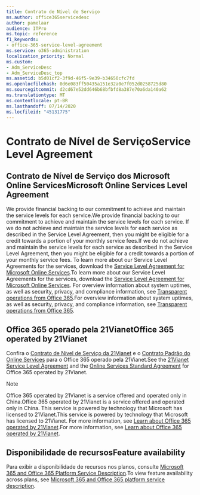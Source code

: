 ```yaml
---
title: Contrato de Nível de Serviço
ms.author: office365servicedesc
author: pamelaar
audience: ITPro
ms.topic: reference
f1_keywords:
- office-365-service-level-agreement
ms.service: o365-administration
localization_priority: Normal
ms.custom:
- Adm_ServiceDesc
- Adm_ServiceDesc_top
ms.assetid: b5d01cf2-3f9d-46f5-9e39-b34650cfc7fd
ms.openlocfilehash: 0d6e083ff50435a151e32a0e7f052d0258725d80
ms.sourcegitcommit: d2cd67e52dd646b68bfbfd8a387e70a6da140a62
ms.translationtype: MT
ms.contentlocale: pt-BR
ms.lasthandoff: 07/14/2020
ms.locfileid: "45131775"
---
```

# <a name="service-level-agreement"></a><span data-ttu-id="84e57-102">Contrato de Nível de Serviço</span><span class="sxs-lookup"><span data-stu-id="84e57-102">Service Level Agreement</span></span>

## <a name="microsoft-online-services-level-agreement"></a><span data-ttu-id="84e57-103">Contrato de Nível de Serviço dos Microsoft Online Services</span><span class="sxs-lookup"><span data-stu-id="84e57-103">Microsoft Online Services Level Agreement</span></span>

<span data-ttu-id="84e57-104">We provide financial backing to our commitment to achieve and maintain the service levels for each service.</span><span class="sxs-lookup"><span data-stu-id="84e57-104">We provide financial backing to our commitment to achieve and maintain the service levels for each service.</span></span> <span data-ttu-id="84e57-105">If we do not achieve and maintain the service levels for each service as described in the Service Level Agreement, then you might be eligible for a credit towards a portion of your monthly service fees.</span><span class="sxs-lookup"><span data-stu-id="84e57-105">If we do not achieve and maintain the service levels for each service as described in the Service Level Agreement, then you might be eligible for a credit towards a portion of your monthly service fees.</span></span> <span data-ttu-id="84e57-106">To learn more about our Service Level Agreements for the services, download the [Service Level Agreement for Microsoft Online Services](https://go.microsoft.com/fwlink/?linkid=272026).</span><span class="sxs-lookup"><span data-stu-id="84e57-106">To learn more about our Service Level Agreements for the services, download the [Service Level Agreement for Microsoft Online Services](https://go.microsoft.com/fwlink/?linkid=272026).</span></span> <span data-ttu-id="84e57-107">For overview information about system uptimes, as well as security, privacy, and compliance information, see [Transparent operations from Office 365](https://go.microsoft.com/fwlink/?linkid=845427).</span><span class="sxs-lookup"><span data-stu-id="84e57-107">For overview information about system uptimes, as well as security, privacy, and compliance information, see [Transparent operations from Office 365](https://go.microsoft.com/fwlink/?linkid=845427).</span></span>
  
## <a name="office-365-operated-by-21vianet"></a><span data-ttu-id="84e57-108">Office 365 operado pela 21Vianet</span><span class="sxs-lookup"><span data-stu-id="84e57-108">Office 365 operated by 21Vianet</span></span>

<span data-ttu-id="84e57-109">Confira o [Contrato de Nível de Serviço da 21Vianet](https://go.microsoft.com/fwlink/?linkid=846729) e o [Contrato Padrão do Online Services](https://go.microsoft.com/fwlink/?linkid=846730) para o Office 365 operado pela 21Vianet.</span><span class="sxs-lookup"><span data-stu-id="84e57-109">See the [21Vianet Service Level Agreement](https://go.microsoft.com/fwlink/?linkid=846729) and the [Online Services Standard Agreement](https://go.microsoft.com/fwlink/?linkid=846730) for Office 365 operated by 21Vianet.</span></span> 
  
> [!NOTE]
> <span data-ttu-id="84e57-110">Office 365 operated by 21Vianet is a service offered and operated only in China.</span><span class="sxs-lookup"><span data-stu-id="84e57-110">Office 365 operated by 21Vianet is a service offered and operated only in China.</span></span> <span data-ttu-id="84e57-111">This service is powered by technology that Microsoft has licensed to 21Vianet.</span><span class="sxs-lookup"><span data-stu-id="84e57-111">This service is powered by technology that Microsoft has licensed to 21Vianet.</span></span> <span data-ttu-id="84e57-112">For more information, see [Learn about Office 365 operated by 21Vianet](https://go.microsoft.com/fwlink/?linkid=846725).</span><span class="sxs-lookup"><span data-stu-id="84e57-112">For more information, see [Learn about Office 365 operated by 21Vianet](https://go.microsoft.com/fwlink/?linkid=846725).</span></span> 
  
## <a name="feature-availability"></a><span data-ttu-id="84e57-113">Disponibilidade de recursos</span><span class="sxs-lookup"><span data-stu-id="84e57-113">Feature availability</span></span>

<span data-ttu-id="84e57-114">Para exibir a disponibilidade de recursos nos planos, consulte [Microsoft 365 and Office 365 Platform Service Description](office-365-platform-service-description.md).</span><span class="sxs-lookup"><span data-stu-id="84e57-114">To view feature availability across plans, see [Microsoft 365 and Office 365 platform service description](office-365-platform-service-description.md).</span></span>
  